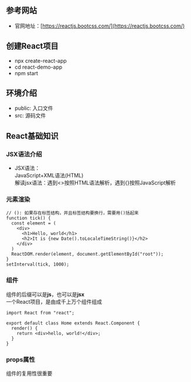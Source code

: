 ## 参考网站
- 官网地址：[https://reactjs.bootcss.com/](https://reactjs.bootcss.com/)

## 创建React项目

- npx create-react-app
- cd react-demo-app
- npm start

## 环境介绍

- public: 入口文件
- src: 源码文件

## React基础知识

### **JSX语法介绍**

- JSX语法：  
JavaScript+XML语法(HTML)  
解读jsx语法：遇到<>按照HTML语法解析，遇到{}按照JavaScript解析

### **元素渲染**

```
// (): 如果存在标签结构，并且标签结构要换行，需要用()括起来
function tick() {
  const element = (
    <div>
      <h1>Hello, world</h1>
      <h2>It is {new Date().toLocaleTimeString()}</h2>
    </div>
  )
  ReactDOM.render(element, document.getElementById("root"));
}
setInterval(tick, 1000);
```

### **组件**
组件的后缀可以是**js**，也可以是**jsx**  
一个React项目，是由成千上万个组件组成  
```
import React from "react";

export default class Home extends React.Component {
  render() {
    return <div>hello, world!</div>;
  }
}
```

### **props属性**
组件的复用性很重要
